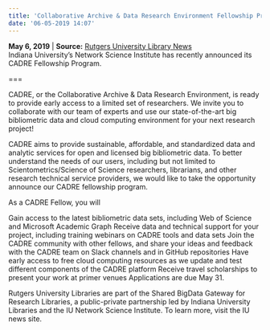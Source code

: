 ```yaml
---
title: 'Collaborative Archive & Data Research Environment Fellowship Program Announced by IU'
date: '06-05-2019 14:07'
---
```


**May 6, 2019** | **Source:** [Rutgers University Library News](https://www.libraries.rutgers.edu/news/collaborative-archive-data-research-environment-fellowship-program-announced-iu)  
Indiana University’s Network Science Institute has recently announced its CADRE Fellowship Program.

===

CADRE, or the Collaborative Archive & Data Research Environment, is ready to provide early access to a limited set of researchers. We invite you to collaborate with our team of experts and use our state-of-the-art big bibliometric data and cloud computing environment for your next research project!

CADRE aims to provide sustainable, affordable, and standardized data and analytic services for open and licensed big bibliometric data. To better understand the needs of our users, including but not limited to Scientometrics/Science of Science researchers, librarians, and other research technical service providers, we would like to take the opportunity announce our CADRE fellowship program.

As a CADRE Fellow, you will

Gain access to the latest bibliometric data sets, including Web of Science and Microsoft Academic Graph
Receive data and technical support for your project, including training webinars on CADRE tools and data sets
Join the CADRE community with other fellows, and share your ideas and feedback with the CADRE team on Slack channels and in GitHub repositories
Have early access to free cloud computing resources as we update and test different components of the CADRE platform
Receive travel scholarships to present your work at primer venues
Applications are due May 31.

Rutgers University Libraries are part of the Shared BigData Gateway for Research Libraries, a public-private partnership led by Indiana University Libraries and the IU Network Science Institute. To learn more, visit the IU news site.
